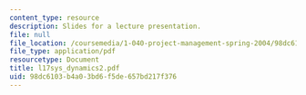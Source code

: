 ```yaml
---
content_type: resource
description: Slides for a lecture presentation.
file: null
file_location: /coursemedia/1-040-project-management-spring-2004/98dc6103b4a03bd6f5de657bd217f376_l17sys_dynamics2.pdf
file_type: application/pdf
resourcetype: Document
title: l17sys_dynamics2.pdf
uid: 98dc6103-b4a0-3bd6-f5de-657bd217f376
---
```

